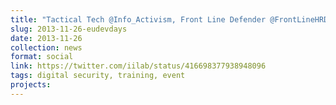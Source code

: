 ```yaml
---
title: "Tactical Tech @Info_Activism, Front Line Defender @FrontLineHRD and @iilab taking security questions at #EDD13 @eudevdays"
slug: 2013-11-26-eudevdays
date: 2013-11-26
collection: news
format: social
link: https://twitter.com/iilab/status/416698377938948096
tags: digital security, training, event
projects:
---
```



